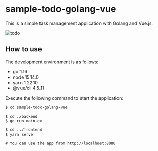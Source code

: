 # sample-todo-golang-vue
This is a simple task management application with Golang and Vue.js.

![todo](https://user-images.githubusercontent.com/43493096/117845670-bcbc0800-b2bb-11eb-95ab-8b167a54ab0e.gif)

## How to use
The development environment is as follows:

- go 1.16
- node 15.14.0
- yarn 1.22.10
- @vue/cli 4.5.11

Execute the following command to start the application:

```console
$ cd sample-todo-golang-vue

$ cd ./backend
$ go run main.go

$ cd ../frontend
$ yarn serve

# You can use the app from http://localhost:8080
```
